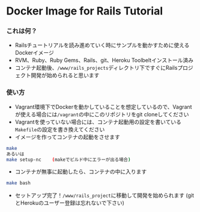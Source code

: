 Docker Image for Rails Tutorial
===============================

### これは何？
*  Railsチュートリアルを読み進めていく時にサンプルを動かすために使えるDockerイメージ
*  RVM、Ruby、Ruby Gems、Rails、git、Heroku Toolbeltインストール済み
*  コンテナ起動後、`/www/rails_projects`ディレクトリ下ですぐにRailsプロジェクト開発が始められると思います

### 使い方
*  Vagrant環境下でDockerを動かしていることを想定しているので、Vagrantが使える場合には`/vagrant`の中にこのリポジトリをgit cloneしてください
*  Vagrantを使っていない場合には、コンテナ起動用の設定を書いている`Makefile`の設定を書き換えてください
*  イメージを作ってコンテナの起動をさせます

```bash
make
あるいは
make setup-nc    (makeでビルド中にエラーが出る場合) 
```

*  コンテナが無事に起動したら、コンテナの中に入ります

```bash
make bash
```

*  セットアップ完了！`/www/rails_project`に移動して開発を始められます (gitとHerokuのユーザー登録は忘れないで下さい)

